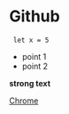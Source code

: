 # Github

`` let x = 5``

- point 1
- point 2

<strong>strong text</strong>

[Chrome](https://www.wikipedia.be)
